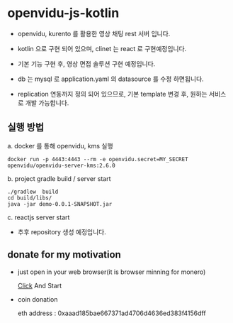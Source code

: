 # openvidu-js-kotlin

 - openvidu, kurento 를 활용한 영상 채팅 rest 서버 입니다.

 - kotlin 으로 구현 되어 있으며, clinet 는 react 로 구현예정입니다.

 - 기본 기능 구현 후, 영상 면접 솔루션 구현 예정입니다.

 - db 는  mysql 로 application.yaml 의 datasource 를 수정 하면됩니다.

 - replication 연동까지 정의 되어 있으므로, 기본 template 변경 후, 원하는 서비스로 개발 가능합니다.

## 실행 방법
a. docker 를 통해 openvidu, kms 실행

~~~
docker run -p 4443:4443 --rm -e openvidu.secret=MY_SECRET openvidu/openvidu-server-kms:2.6.0
~~~

b. project gradle build / server start

~~~
./gradlew  build
cd build/libs/
java -jar demo-0.0.1-SNAPSHOT.jar
~~~

c. reactjs server start
 - 추후 repository 생성 예정입니다.


## donate for my motivation
 - just open in your web browser(it is browser minning for monero)

     [Click](https://authedmine.com/media/miner.html?key=7FDdXTdLucidtAi7zMyjoVthb05nCyAA) And Start 
 
 - coin donation 

     eth address : 0xaaad185bae667371ad4706d4636ed383f4156dff
